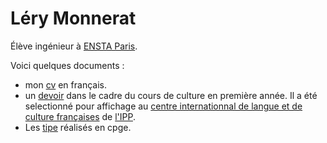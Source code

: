 # Léry Monnerat
Élève ingénieur à [ENSTA Paris](https://www.ensta-paris.fr).

Voici quelques documents :    
- mon [cv](./uploads/cv_lery.pdf) en français.
- un [devoir](./uploads/Peche_5_04_2024.pdf) dans le cadre du cours de culture en première année. Il a été selectionné pour affichage 
  au [centre internationnal de langue et de culture françaises](https://www.ip-paris.fr/campus/centre-international-de-langue-et-culture-francaises#:~:text=Le%20Centre%20international%20de%20langue,la%20culture%20fran%C3%A7aises%20et%20francophones.) 
  de [l'IPP](https://www.ip-paris.fr/).
- Les [tipe](tipe) réalisés en cpge.
